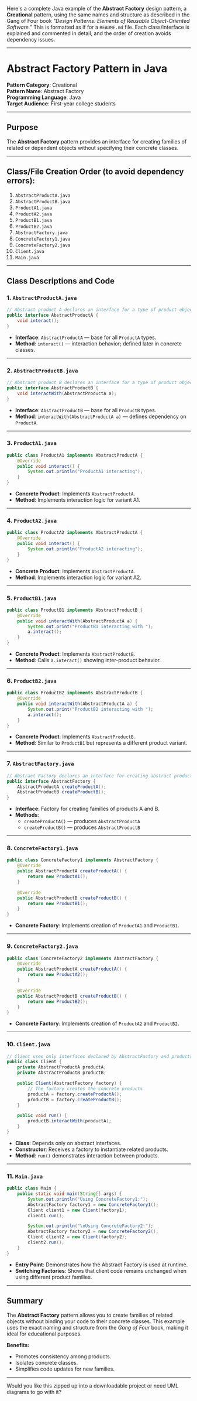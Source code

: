 Here's a complete Java example of the **Abstract Factory** design pattern, a **Creational** pattern, using the same names and structure as described in the Gang of Four book *"Design Patterns: Elements of Reusable Object-Oriented Software."* This is formatted as if for a `README.md` file. Each class/interface is explained and commented in detail, and the order of creation avoids dependency issues.

---

# Abstract Factory Pattern in Java  
**Pattern Category**: Creational  
**Pattern Name**: Abstract Factory  
**Programming Language**: Java  
**Target Audience**: First-year college students  

---

## Purpose
The **Abstract Factory** pattern provides an interface for creating families of related or dependent objects without specifying their concrete classes.

---

## Class/File Creation Order (to avoid dependency errors):

1. `AbstractProductA.java`
2. `AbstractProductB.java`
3. `ProductA1.java`
4. `ProductA2.java`
5. `ProductB1.java`
6. `ProductB2.java`
7. `AbstractFactory.java`
8. `ConcreteFactory1.java`
9. `ConcreteFactory2.java`
10. `Client.java`
11. `Main.java`

---

## Class Descriptions and Code

### 1. `AbstractProductA.java`
```java
// Abstract product A declares an interface for a type of product object
public interface AbstractProductA {
    void interact();
}
```
- **Interface**: `AbstractProductA` — base for all `ProductA` types.
- **Method**: `interact()` — interaction behavior; defined later in concrete classes.

---

### 2. `AbstractProductB.java`
```java
// Abstract product B declares an interface for a type of product object
public interface AbstractProductB {
    void interactWith(AbstractProductA a);
}
```
- **Interface**: `AbstractProductB` — base for all `ProductB` types.
- **Method**: `interactWith(AbstractProductA a)` — defines dependency on `ProductA`.

---

### 3. `ProductA1.java`
```java
public class ProductA1 implements AbstractProductA {
    @Override
    public void interact() {
        System.out.println("ProductA1 interacting");
    }
}
```
- **Concrete Product**: Implements `AbstractProductA`.
- **Method**: Implements interaction logic for variant A1.

---

### 4. `ProductA2.java`
```java
public class ProductA2 implements AbstractProductA {
    @Override
    public void interact() {
        System.out.println("ProductA2 interacting");
    }
}
```
- **Concrete Product**: Implements `AbstractProductA`.
- **Method**: Implements interaction logic for variant A2.

---

### 5. `ProductB1.java`
```java
public class ProductB1 implements AbstractProductB {
    @Override
    public void interactWith(AbstractProductA a) {
        System.out.print("ProductB1 interacting with ");
        a.interact();
    }
}
```
- **Concrete Product**: Implements `AbstractProductB`.
- **Method**: Calls `a.interact()` showing inter-product behavior.

---

### 6. `ProductB2.java`
```java
public class ProductB2 implements AbstractProductB {
    @Override
    public void interactWith(AbstractProductA a) {
        System.out.print("ProductB2 interacting with ");
        a.interact();
    }
}
```
- **Concrete Product**: Implements `AbstractProductB`.
- **Method**: Similar to `ProductB1` but represents a different product variant.

---

### 7. `AbstractFactory.java`
```java
// Abstract Factory declares an interface for creating abstract products A and B
public interface AbstractFactory {
    AbstractProductA createProductA();
    AbstractProductB createProductB();
}
```
- **Interface**: Factory for creating families of products A and B.
- **Methods**:
  - `createProductA()` — produces `AbstractProductA`
  - `createProductB()` — produces `AbstractProductB`

---

### 8. `ConcreteFactory1.java`
```java
public class ConcreteFactory1 implements AbstractFactory {
    @Override
    public AbstractProductA createProductA() {
        return new ProductA1();
    }

    @Override
    public AbstractProductB createProductB() {
        return new ProductB1();
    }
}
```
- **Concrete Factory**: Implements creation of `ProductA1` and `ProductB1`.

---

### 9. `ConcreteFactory2.java`
```java
public class ConcreteFactory2 implements AbstractFactory {
    @Override
    public AbstractProductA createProductA() {
        return new ProductA2();
    }

    @Override
    public AbstractProductB createProductB() {
        return new ProductB2();
    }
}
```
- **Concrete Factory**: Implements creation of `ProductA2` and `ProductB2`.

---

### 10. `Client.java`
```java
// Client uses only interfaces declared by AbstractFactory and products
public class Client {
    private AbstractProductA productA;
    private AbstractProductB productB;

    public Client(AbstractFactory factory) {
        // The factory creates the concrete products
        productA = factory.createProductA();
        productB = factory.createProductB();
    }

    public void run() {
        productB.interactWith(productA);
    }
}
```
- **Class**: Depends only on abstract interfaces.
- **Constructor**: Receives a factory to instantiate related products.
- **Method**: `run()` demonstrates interaction between products.

---

### 11. `Main.java`
```java
public class Main {
    public static void main(String[] args) {
        System.out.println("Using ConcreteFactory1:");
        AbstractFactory factory1 = new ConcreteFactory1();
        Client client1 = new Client(factory1);
        client1.run();

        System.out.println("\nUsing ConcreteFactory2:");
        AbstractFactory factory2 = new ConcreteFactory2();
        Client client2 = new Client(factory2);
        client2.run();
    }
}
```
- **Entry Point**: Demonstrates how the Abstract Factory is used at runtime.
- **Switching Factories**: Shows that client code remains unchanged when using different product families.

---

## Summary

The **Abstract Factory** pattern allows you to create families of related objects without binding your code to their concrete classes. This example uses the exact naming and structure from the *Gang of Four* book, making it ideal for educational purposes.

**Benefits:**
- Promotes consistency among products.
- Isolates concrete classes.
- Simplifies code updates for new families.

---

Would you like this zipped up into a downloadable project or need UML diagrams to go with it?
